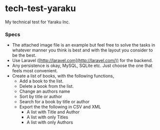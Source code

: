 # tech-test-yaraku
My technical test for Yaraku Inc.

### Specs
- The attached image file is an example but feel free to solve the tasks in whatever manner you think is best and with the layout you consider to be the best.
- Use Laravel ([http://laravel.com](http://laravel.com/)) for the backend.
- Any persistence is okay, MySQL, SQLite etc. Just choose the one that feels most convenient. 
- Create a list of books, with the following functions,
    - Add a book to the list.
    - Delete a book from the list.
    - Change an authors name
    - Sort by title or author
    - Search for a book by title or author
    - Export the the following in CSV and XML
        - A list with Title and Author
        - A list with only Titles
        - A list with only Authors
